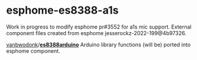 # esphome-es8388-a1s
Work in progress to modify esphome pr#3552 for a1s mic support.  External component files created from esphome jesserockz-2022-199@4b97326.

[vanbwodonk](https://github.com/vanbwodonk)/**[es8388arduino](https://github.com/vanbwodonk/es8388arduino)** Arduino library functions (will be) ported into esphome component.
